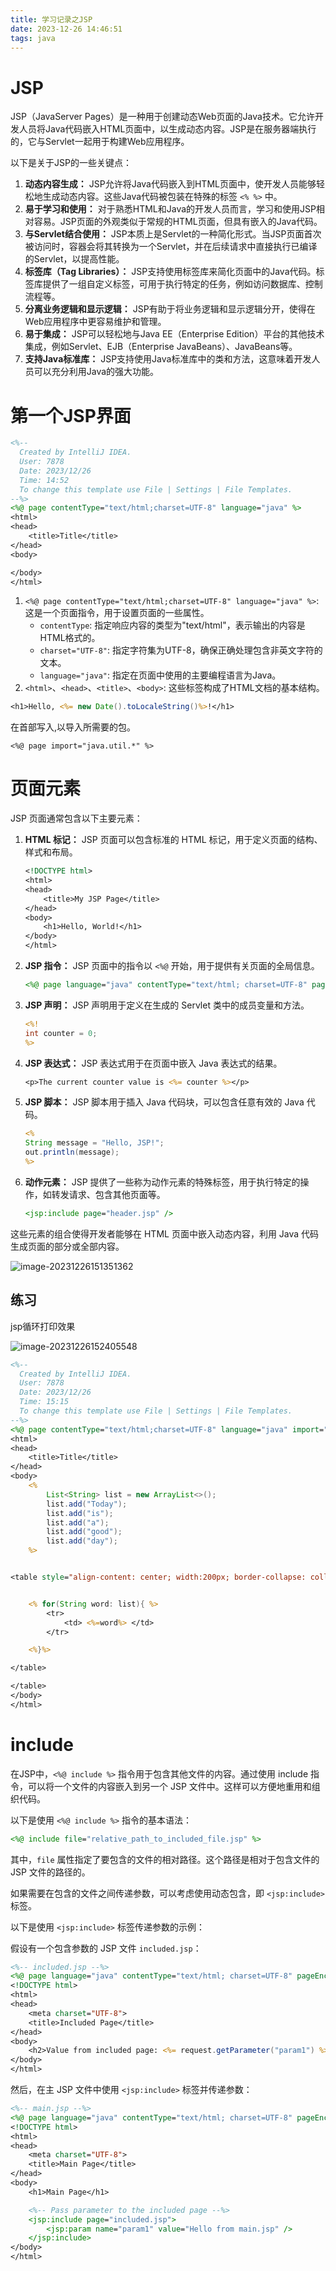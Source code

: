 ```yaml
---
title: 学习记录之JSP
date: 2023-12-26 14:46:51
tags: java
---
```


# JSP

JSP（JavaServer Pages）是一种用于创建动态Web页面的Java技术。它允许开发人员将Java代码嵌入HTML页面中，以生成动态内容。JSP是在服务器端执行的，它与Servlet一起用于构建Web应用程序。

以下是关于JSP的一些关键点：

1. **动态内容生成：** JSP允许将Java代码嵌入到HTML页面中，使开发人员能够轻松地生成动态内容。这些Java代码被包装在特殊的标签 `<% %>` 中。
2. **易于学习和使用：** 对于熟悉HTML和Java的开发人员而言，学习和使用JSP相对容易。JSP页面的外观类似于常规的HTML页面，但具有嵌入的Java代码。
3. **与Servlet结合使用：** JSP本质上是Servlet的一种简化形式。当JSP页面首次被访问时，容器会将其转换为一个Servlet，并在后续请求中直接执行已编译的Servlet，以提高性能。
4. **标签库（Tag Libraries）：** JSP支持使用标签库来简化页面中的Java代码。标签库提供了一组自定义标签，可用于执行特定的任务，例如访问数据库、控制流程等。
5. **分离业务逻辑和显示逻辑：** JSP有助于将业务逻辑和显示逻辑分开，使得在Web应用程序中更容易维护和管理。
6. **易于集成：** JSP可以轻松地与Java EE（Enterprise Edition）平台的其他技术集成，例如Servlet、EJB（Enterprise JavaBeans）、JavaBeans等。
7. **支持Java标准库：** JSP支持使用Java标准库中的类和方法，这意味着开发人员可以充分利用Java的强大功能。

# 第一个JSP界面

```jsp
<%--
  Created by IntelliJ IDEA.
  User: 7878
  Date: 2023/12/26
  Time: 14:52
  To change this template use File | Settings | File Templates.
--%>
<%@ page contentType="text/html;charset=UTF-8" language="java" %>
<html>
<head>
    <title>Title</title>
</head>
<body>

</body>
</html>
```

1. `<%@ page contentType="text/html;charset=UTF-8" language="java" %>`: 这是一个页面指令，用于设置页面的一些属性。
   - `contentType`: 指定响应内容的类型为"text/html"，表示输出的内容是HTML格式的。
   - `charset="UTF-8"`: 指定字符集为UTF-8，确保正确处理包含非英文字符的文本。
   - `language="java"`: 指定在页面中使用的主要编程语言为Java。
2. `<html>`、`<head>`、`<title>`、`<body>`: 这些标签构成了HTML文档的基本结构。

```jsp
<h1>Hello, <%= new Date().toLocaleString()%>!</h1>
```

在首部写入,以导入所需要的包。

```
<%@ page import="java.util.*" %>
```

# 页面元素

JSP 页面通常包含以下主要元素：

1. **HTML 标记：** JSP 页面可以包含标准的 HTML 标记，用于定义页面的结构、样式和布局。

   ```jsp
   <!DOCTYPE html>
   <html>
   <head>
       <title>My JSP Page</title>
   </head>
   <body>
       <h1>Hello, World!</h1>
   </body>
   </html>
   ```

2. **JSP 指令：** JSP 页面中的指令以 `<%@` 开始，用于提供有关页面的全局信息。

   ```jsp
   <%@ page language="java" contentType="text/html; charset=UTF-8" pageEncoding="UTF-8"%>
   ```

3. **JSP 声明：** JSP 声明用于定义在生成的 Servlet 类中的成员变量和方法。

   ```jsp
   <%!
   int counter = 0;
   %>
   ```

4. **JSP 表达式：** JSP 表达式用于在页面中嵌入 Java 表达式的结果。

   ```jsp
   <p>The current counter value is <%= counter %></p>
   ```

5. **JSP 脚本：** JSP 脚本用于插入 Java 代码块，可以包含任意有效的 Java 代码。

   ```jsp
   <% 
   String message = "Hello, JSP!";
   out.println(message);
   %>
   ```

6. **动作元素：** JSP 提供了一些称为动作元素的特殊标签，用于执行特定的操作，如转发请求、包含其他页面等。

   ```jsp
   <jsp:include page="header.jsp" />
   ```

这些元素的组合使得开发者能够在 HTML 页面中嵌入动态内容，利用 Java 代码生成页面的部分或全部内容。

![image-20231226151351362](../images/image-20231226151351362.png)

## 练习

jsp循环打印效果

![image-20231226152405548](../images/image-20231226152405548.png)

```jsp
<%--
  Created by IntelliJ IDEA.
  User: 7878
  Date: 2023/12/26
  Time: 15:15
  To change this template use File | Settings | File Templates.
--%>
<%@ page contentType="text/html;charset=UTF-8" language="java" import="java.util.*" %>
<html>
<head>
    <title>Title</title>
</head>
<body>
    <%
        List<String> list = new ArrayList<>();
        list.add("Today");
        list.add("is");
        list.add("a");
        list.add("good");
        list.add("day");
    %>


<table style="align-content: center; width:200px; border-collapse: collapse">


    <% for(String word: list){ %>
        <tr>
            <td> <%=word%> </td>
        </tr>

    <%}%>

</table>

</table>
</body>
</html>
```

# include

在JSP中，`<%@ include %>` 指令用于包含其他文件的内容。通过使用 include 指令，可以将一个文件的内容嵌入到另一个 JSP 文件中。这样可以方便地重用和组织代码。

以下是使用 `<%@ include %>` 指令的基本语法：

```jsp
<%@ include file="relative_path_to_included_file.jsp" %>
```

其中，`file` 属性指定了要包含的文件的相对路径。这个路径是相对于包含文件的 JSP 文件的路径的。



如果需要在包含的文件之间传递参数，可以考虑使用动态包含，即 `<jsp:include>` 标签。

以下是使用 `<jsp:include>` 标签传递参数的示例：

假设有一个包含参数的 JSP 文件 `included.jsp`：

```jsp
<%-- included.jsp --%>
<%@ page language="java" contentType="text/html; charset=UTF-8" pageEncod	ing="UTF-8"%>
<!DOCTYPE html>
<html>
<head>
    <meta charset="UTF-8">
    <title>Included Page</title>
</head>
<body>
    <h2>Value from included page: <%= request.getParameter("param1") %></h2>
</body>
</html>
```

然后，在主 JSP 文件中使用 `<jsp:include>` 标签并传递参数：

```jsp
<%-- main.jsp --%>
<%@ page language="java" contentType="text/html; charset=UTF-8" pageEncoding="UTF-8"%>
<!DOCTYPE html>
<html>
<head>
    <meta charset="UTF-8">
    <title>Main Page</title>
</head>
<body>
    <h1>Main Page</h1>

    <%-- Pass parameter to the included page --%>
    <jsp:include page="included.jsp">
        <jsp:param name="param1" value="Hello from main.jsp" />
    </jsp:include>
</body>
</html>
```
